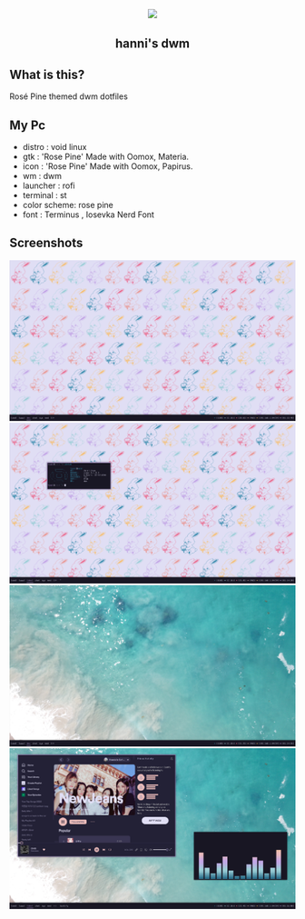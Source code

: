 <p align="center">
  <img src="https://github.com/rose-pine/rose-pine-theme/raw/main/assets/icon.png" width="90" />
  <h2 align="center"><a>hanni's dwm</a></h2>

## What is this?

Rosé Pine themed dwm dotfiles

## My Pc
* distro : void linux </br>
* gtk : 'Rose Pine' Made with Oomox, Materia. </br>
* icon : 'Rose Pine' Made with Oomox, Papirus. </br>
* wm : dwm
* launcher : rofi 
* terminal : st </br>
* color scheme: rose pine </br>
* font : Terminus , Iosevka Nerd Font </br>

## Screenshots

![S1](https://raw.githubusercontent.com/nopan-studio/hanni-s-dwm/main/screenshots/scr1.png)</br>
![S2](https://raw.githubusercontent.com/nopan-studio/hanni-s-dwm/main/screenshots/scr2.png)</br>
![S3](https://raw.githubusercontent.com/nopan-studio/hanni-s-dwm/main/screenshots/sc3.png)</br>
![S4](https://raw.githubusercontent.com/nopan-studio/hanni-s-dwm/main/screenshots/scr4.png)</br>
